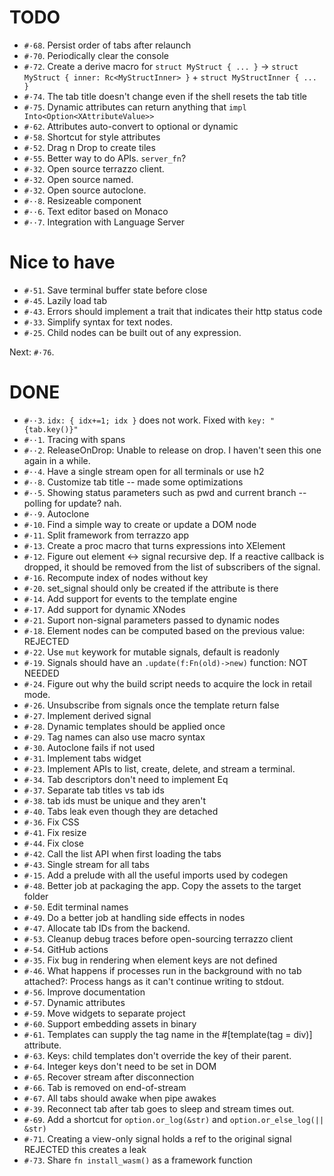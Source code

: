 # TODO
- `#·68`. Persist order of tabs after relaunch
- `#·70`. Periodically clear the console
- `#·72`. Create a derive macro for `struct MyStruct { ... }` → `struct MyStruct { inner: Rc<MyStructInner> }` + `struct MyStructInner { ... }`
- `#·74`. The tab title doesn't change even if the shell resets the tab title
- `#·75`. Dynamic attributes can return anything that `impl Into<Option<XAttributeValue>>`
- `#·62`. Attributes auto-convert to optional or dynamic
- `#·58`. Shortcut for style attributes
- `#·52`. Drag n Drop to create tiles
- `#·55`. Better way to do APIs. `server_fn`?
- `#·32`. Open source terrazzo client.
- `#·32`. Open source named.
- `#·32`. Open source autoclone.
- `#··8`. Resizeable component
- `#··6`. Text editor based on Monaco
- `#··7`. Integration with Language Server

# Nice to have
- `#·51`. Save terminal buffer state before close
- `#·45`. Lazily load tab
- `#·43`. Errors should implement a trait that indicates their http status code
- `#·33`. Simplify syntax for text nodes.
- `#·25`. Child nodes can be built out of any expression.

Next: `#·76`.

# DONE
- `#··3`. `idx: { idx+=1; idx }` does not work. Fixed with `key: "{tab.key()}"`
- `#··1`. Tracing with spans
- `#··2`. ReleaseOnDrop: Unable to release on drop. I haven't seen this one again in a while.
- `#··4`. Have a single stream open for all terminals or use h2
- `#··8`. Customize tab title -- made some optimizations
- `#··5`. Showing status parameters such as pwd and current branch -- polling for update? nah.
- `#··9`. Autoclone
- `#·10`. Find a simple way to create or update a DOM node
- `#·11`. Split framework from terrazzo app
- `#·13`. Create a proc macro that turns expressions into XElement
- `#·12`. Figure out element <-> signal recursive dep. If a reactive callback is dropped, it should be removed from the list of subscribers of the signal.
- `#·16`. Recompute index of nodes without key
- `#·20`. set_signal should only be created if the attribute is there
- `#·14`. Add support for events to the template engine
- `#·17`. Add support for dynamic XNodes
- `#·21`. Suport non-signal parameters passed to dynamic nodes
- `#·18`. Element nodes can be computed based on the previous value: REJECTED
- `#·22`. Use `mut` keywork for mutable signals, default is readonly
- `#·19`. Signals should have an `.update(f:Fn(old)->new)` function: NOT NEEDED
- `#·24`. Figure out why the build script needs to acquire the lock in retail mode.
- `#·26`. Unsubscribe from signals once the template return false
- `#·27`. Implement derived signal
- `#·28`. Dynamic templates should be applied once
- `#·29`. Tag names can also use macro syntax
- `#·30`. Autoclone fails if not used
- `#·31`. Implement tabs widget
- `#·23`. Implement APIs to list, create, delete, and stream a terminal.
- `#·34`. Tab descriptors don't need to implement Eq
- `#·37`. Separate tab titles vs tab ids
- `#·38`. tab ids must be unique and they aren't
- `#·40`. Tabs leak even though they are detached
- `#·36`. Fix CSS
- `#·41`. Fix resize
- `#·44`. Fix close
- `#·42`. Call the list API when first loading the tabs
- `#·43`. Single stream for all tabs
- `#·15`. Add a prelude with all the useful imports used by codegen
- `#·48`. Better job at packaging the app. Copy the assets to the target folder
- `#·50`. Edit terminal names
- `#·49`. Do a better job at handling side effects in nodes
- `#·47`. Allocate tab IDs from the backend.
- `#·53`. Cleanup debug traces before open-sourcing terrazzo client
- `#·54`. GitHub actions
- `#·35`. Fix bug in rendering when element keys are not defined
- `#·46`. What happens if processes run in the background with no tab attached?: Process hangs as it can't continue writing to stdout.
- `#·56`. Improve documentation
- `#·57`. Dynamic attributes
- `#·59`. Move widgets to separate project
- `#·60`. Support embedding assets in binary
- `#·61`. Templates can supply the tag name in the #[template(tag = div)] attribute.
- `#·63`. Keys: child templates don't override the key of their parent.
- `#·64`. Integer keys don't need to be set in DOM
- `#·65`. Recover stream after disconnection
- `#·66`. Tab is removed on end-of-stream
- `#·67`. All tabs should awake when pipe awakes
- `#·39`. Reconnect tab after tab goes to sleep and stream times out.
- `#·69`. Add a shortcut for `option.or_log(&str)` and `option.or_else_log(|| &str)`
- `#·71`. Creating a view-only signal holds a ref to the original signal REJECTED this creates a leak
- `#·73`. Share `fn install_wasm()` as a framework function
